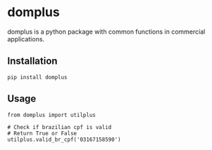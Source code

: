 domplus
=======
domplus is a python package with common functions in commercial applications.

Installation
------------
    pip install domplus

Usage
-----
    from domplus import utilplus
    
    # Check if brazilian cpf is valid
    # Return True or False
    utilplus.valid_br_cpf('03167158590')

